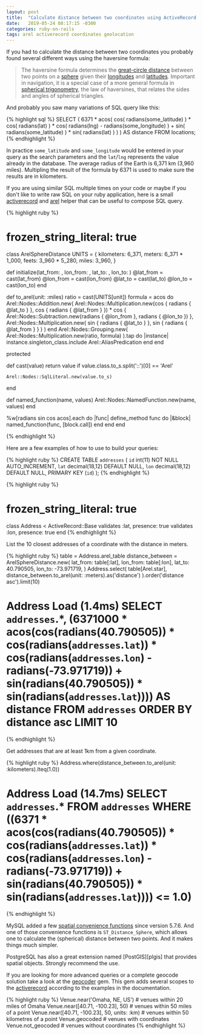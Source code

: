 ```yaml
---
layout: post
title:  "Calculate distance between two coordinates using ActiveRecord Arel"
date:   2019-05-24 08:17:15 -0300
categories: ruby-on-rails
tags: arel activerecord coordinates geolocation
---
```


If you had to calculate the distance between two coordinates you probably found several different ways using the haversine formula:

> The haversine formula determines the [great-circle distance][great-circle-distance] between two points on a [sphere][sphere] given their [longitudes][longitude] and [latitudes][latitude]. Important in navigation, it is a special case of a more general formula in [spherical trigonometry][spherical-trigonometry], the law of haversines, that relates the sides and angles of spherical triangles.

And probably you saw many variations of SQL query like this:

{% highlight sql %}
SELECT
  (
    6371 * acos(
      cos(
        radians(some_latitude)
      ) * cos(
        radians(lat)
      ) * cos(
        radians(lng) - radians(some_longitude)
      ) + sin(
        radians(some_latitude)
      ) * sin(
        radians(lat)
      )
    )
  ) AS distance
FROM locations;
{% endhighlight %}


In practice `some_latitude` and `some_longitude` would be entered in your query as the search parameters and the `lat`/`lng` represents the value already in the database. The average radius of the Earth is 6,371 km (3,960 miles). Multipling the result of the formula by 6371 is used to make sure the results are in kilometers.

If you are using similar SQL multiple times on your code or maybe if you don't like to write raw SQL on your ruby application, here is a small [activerecord][activerecord] and [arel][arel] helper that can be useful to compose SQL query.

{% highlight ruby %}
# frozen_string_literal: true

class ArelSphereDistance
  UNITS = {
    kilometers: 6_371,
    meters: 6_371 * 1_000,
    feets: 3_960 * 5_280,
    miles: 3_960,
  }

  def initialize(lat_from: , lon_from: , lat_to: , lon_to: )
    @lat_from = cast(lat_from)
    @lon_from = cast(lon_from)
    @lat_to = cast(lat_to)
    @lon_to = cast(lon_to)
  end

  def to_arel(unit: :miles)
    ratio = cast(UNITS[unit])
    formula = acos do
      Arel::Nodes::Addition.new(
        Arel::Nodes::Multiplication.new(cos {
          radians { @lat_to }
        }, cos {
          radians { @lat_from }
        }) * cos {
          Arel::Nodes::Subtraction.new(radians { @lon_from }, radians { @lon_to })
        },
        Arel::Nodes::Multiplication.new(
          sin {
            radians { @lat_to }
          },
          sin {
            radians { @lat_from }
          }
        )
      )
    end
    Arel::Nodes::Grouping.new(
      Arel::Nodes::Multiplication.new(ratio, formula)
    ).tap do |instance|
      instance.singleton_class.include Arel::AliasPredication
    end
  end

  protected

  def cast(value)
    return value if value.class.to_s.split('::')[0] == 'Arel'

    Arel::Nodes::SqlLiteral.new(value.to_s)
  end

  def named_function(name, values)
    Arel::Nodes::NamedFunction.new(name, values)
  end

  %w[radians sin cos acos].each do |func|
    define_method func do |&block|
      named_function(func, [block.call])
    end
  end
end

{% endhighlight %}

Here are a few examples of how to use to build your queries:

{% highlight ruby %}
CREATE TABLE `addresses` (
  `id` int(11) NOT NULL AUTO_INCREMENT,
  `lat` decimal(18,12) DEFAULT NULL,
  `lon` decimal(18,12) DEFAULT NULL,
  PRIMARY KEY (`id`)
);
{% endhighlight %}

{% highlight ruby %}
# frozen_string_literal: true

class Address < ActiveRecord::Base
  validates :lat, presence: true
  validates :lon, presence: true
end
{% endhighlight %}

List the 10 closest addresses of a coordinate with the distance in meters.

{% highlight ruby %}
table = Address.arel_table
distance_between = ArelSphereDistance.new(
  lat_from: table[:lat],
  lon_from: table[:lon],
  lat_to: 40.790505,
  lon_to: -73.971719,
)
Address.select(
  table[Arel.star],
  distance_between.to_arel(unit: :meters).as('distance')
).order('distance asc').limit(10)
# Address Load (1.4ms)  SELECT  `addresses`.*, (6371000 * acos(cos(radians(40.790505)) * cos(radians(`addresses`.`lat`)) * cos(radians(`addresses`.`lon`) - radians(-73.971719)) + sin(radians(40.790505)) * sin(radians(`addresses`.`lat`)))) AS distance FROM `addresses`  ORDER BY distance asc LIMIT 10
{% endhighlight %}

Get addresses that are at least 1km from a given coordinate.

{% highlight ruby %}
Address.where(distance_between.to_arel(unit: :kilometers).lteq(1.0))
# Address Load (14.7ms)  SELECT `addresses`.* FROM `addresses` WHERE ((6371 * acos(cos(radians(40.790505)) * cos(radians(`addresses`.`lat`)) * cos(radians(`addresses`.`lon`) - radians(-73.971719)) + sin(radians(40.790505)) * sin(radians(`addresses`.`lat`)))) <= 1.0)
{% endhighlight %}

MySQL added a few [spatial convenience functions][mysql-spatial-convenience-functions] since version 5.7.6. And one of those convenience functions is `ST_Distance_Sphere`, which allows one to calculate the (spherical) distance between two points. And it makes things much simpler.

PostgreSQL has also a great extension named [PostGIS][plgis] that provides spatial objects. Strongly recommend the use.

If you are looking for more advanced queries or a complete geocode solution take a look at the [geocoder][geocoder] gem. This gem adds several scopes to the [activerecord][activerecord] according to the examples in the documentation.

{% highlight ruby %}
Venue.near('Omaha, NE, US')                   # venues within 20 miles of Omaha
Venue.near([40.71, -100.23], 50)              # venues within 50 miles of a point
Venue.near([40.71, -100.23], 50, units: :km)  # venues within 50 kilometres of a point
Venue.geocoded                                # venues with coordinates
Venue.not_geocoded                            # venues without coordinates
{% endhighlight %}


[great-circle-distance]: https://en.wikipedia.org/wiki/Great-circle_distance
[sphere]: https://en.wikipedia.org/wiki/Sphere
[longitude]: https://en.wikipedia.org/wiki/Longitude
[latitude]: https://en.wikipedia.org/wiki/Latitude
[navigation]: https://en.wikipedia.org/wiki/Navigation
[spherical-trigonometry]: https://en.wikipedia.org/wiki/Spherical_trigonometry
[activerecord]: https://guides.rubyonrails.org/active_record_basics.html
[arel]: https://github.com/rails/rails/tree/master/activerecord/lib/arel
[mysql-spatial-convenience-functions]: https://dev.mysql.com/doc/refman/5.7/en/spatial-convenience-functions.html
[postgis]: https://postgis.net
[geocoder]: https://github.com/alexreisner/geocoder
